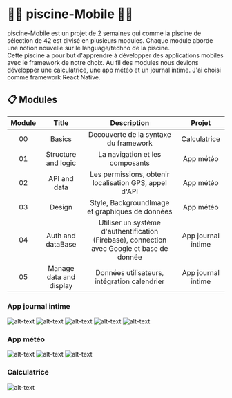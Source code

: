 # 🏊‍♀️ piscine-Mobile 🏊‍♀️
piscine-Mobile est un projet de 2 semaines qui comme la piscine de sélection de 42 est divisé en plusieurs modules. Chaque module aborde une notion nouvelle sur le language/techno de la piscine.  
Cette piscine a pour but d'apprendre à développer des applications mobiles avec le framework de notre choix. Au fil des modules nous devions développer une calculatrice, une app météo et un journal intime.
J'ai choisi comme framework React Native.

## 📋 Modules

| Module |             Title         |                                           Description                                       |       Projet       |
| :----: | :-----------------------: | :-----------------------------------------------------------------------------------------: | :----------------: | 
|   00   | Basics                    | Decouverte de la syntaxe du framework                                                       | Calculatrice       |
|   01   | Structure and logic       | La navigation et les composants                                                             | App météo          |
|   02   | API and data              | Les permissions, obtenir localisation GPS, appel d'API                                      | App météo          |
|   03   | Design                    | Style, BackgroundImage et graphiques de données                                             | App météo          |
|   04   | Auth and dataBase         | Utiliser un système d'authentification (Firebase), connection avec Google et base de donnée | App journal intime |
|   05   | Manage data and display   | Données utilisateurs, intégration calendrier                                                | App journal intime |

### App journal intime
![alt-text](https://github.com/Ismerie/piscine_Mobile/blob/main/preview/diaryApp_welcome.jpg)
![alt-text](https://github.com/Ismerie/piscine_Mobile/blob/main/preview/diaryApp_Dashboard.jpg)
![alt-text](https://github.com/Ismerie/piscine_Mobile/blob/main/preview/diaryApp_calendar.jpg)
![alt-text](https://github.com/Ismerie/piscine_Mobile/blob/main/preview/diaryApp_newNote.jpg)
![alt-text](https://github.com/Ismerie/piscine_Mobile/blob/main/preview/diaryApp_note.jpg)

### App météo
![alt-text](https://github.com/Ismerie/piscine_Mobile/blob/main/preview/weatherApp_today.jpg)
![alt-text](https://github.com/Ismerie/piscine_Mobile/blob/main/preview/weatherApp_weekly.jpg)
![alt-text](https://github.com/Ismerie/piscine_Mobile/blob/main/preview/weatherApp_currently.jpg)

### Calculatrice
![alt-text](https://github.com/Ismerie/piscine_Mobile/blob/main/preview/calculatorApp.jpg)
